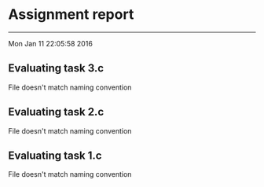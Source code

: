 # Assignment report
---
Mon Jan 11 22:05:58 2016

## Evaluating task 3.c

File doesn't match naming convention

## Evaluating task 2.c

File doesn't match naming convention

## Evaluating task 1.c

File doesn't match naming convention

